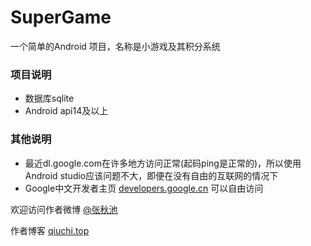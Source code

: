 # SuperGame

一个简单的Android 项目，名称是小游戏及其积分系统

### 项目说明

- 数据库sqlite
- Android api14及以上

### 其他说明

- 最近dl.google.com在许多地方访问正常(起码ping是正常的)，所以使用Android studio应该问题不大，即便在没有自由的互联网的情况下
- Google中文开发者主页 [developers.google.cn](https://developers.google.cn)  可以自由访问

欢迎访问作者微博  [@张秋池](https://weibo.com/zhangqiuchi)

作者博客 [qiuchi.top](https://www.cnblogs.com/zhangqiuchi/)







